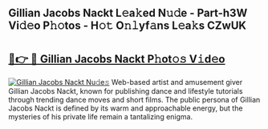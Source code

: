 ## Gillian Jacobs Nackt L𝚎a𝚔ed N𝚞𝚍e - Part-h3W Vi𝚍𝚎o P𝚑𝚘tos - H𝚘𝚝 O𝚗𝚕yf𝚊ns L𝚎a𝚔s CZwUK

# <h2><a href="http://kf8qse.oniu.top/?m=Gillian+Jacobs+Nackt">🔗👉 🔴 Gillian Jacobs Nackt P𝚑ot𝚘𝚜 V𝚒d𝚎o</a></h2>

[![Gillian Jacobs Nackt Nu𝚍e𝚜](https://i.imgur.com/0qMVB7G.gif)](http://kf8qse.oniu.top/?m=Gillian+Jacobs+Nackt)
Web-based artist and amusement giver Gillian Jacobs Nackt, known for publishing dance and lifestyle tutorials through trending dance moves and short films. The public persona of Gillian Jacobs Nackt is defined by its warm and approachable energy, but the mysteries of his private life remain a tantalizing enigma.  
